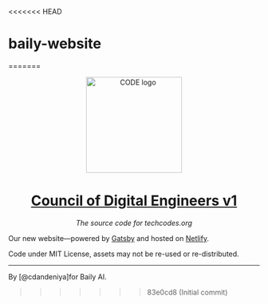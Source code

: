 <<<<<<< HEAD
# baily-website
=======
<p style="text-align: center;"><img width="192" alt="CODE logo" src="https://i.imgur.com/4387Kzs.png"></p>
<h1 style="text-align: center;"><a href="https://techcodes.org/">Council of Digital Engineers v1</a></h1>
<p style="text-align: center;"><i>The source code for techcodes.org</i></p>

Our new website—powered by [Gatsby] and hosted on [Netlify].

[gatsby]: https://gatsbyjs.com
[netlify]: https://www.netlify.com

Code under MIT License, assets may not be re-used or re-distributed.

---

By [@cdandeniya]for Baily AI.
>>>>>>> 83e0cd8 (Initial commit)
